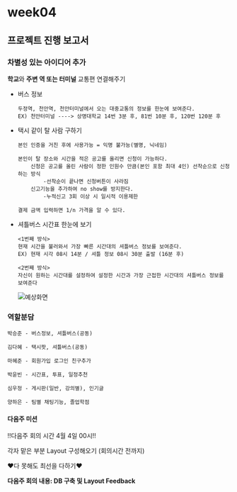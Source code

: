 # week04

## 프로젝트 진행 보고서

### 차별성 있는 아이디어 추가

  **학교**와 **주변 역 또는 터미널** 교통편 연결해주기
  - 버스 정보
        
        두정역, 천안역, 천안터미널에서 오는 대중교통의 정보를 한눈에 보여준다.
        EX) 천안터미널 ----> 상명대학교 14번 3분 후, 81번 10분 후, 120번 120분 후
        
  - 택시 같이 탈 사람 구하기

        본인 인증을 거친 후에 사용가능 = 익명 불가능(별명, 닉네임)
        
        본인이 탈 장소와 시간을 적은 공고를 올리면 신청이 가능하다. 
            신청은 공고를 올린 사람이 정한 인원수 만큼(본인 포함 최대 4인) 선착순으로 신청하는 방식
                -선착순이 끝나면 신청버튼이 사라짐
            신고기능을 추가하여 no show를 방지한다. 
                -누적신고 3회 이상 시 일시적 이용제한 
                
        결제 금액 입력하면 1/n 가격을 알 수 있다.
        
        
        
  - 셔틀버스 시간표 한눈에 보기 

        <1번째 방식>
        현재 시간을 불러와서 가장 빠른 시간대의 셔틀버스 정보를 보여준다.
        EX) 현재 시각 08시 14분 / 셔틀 정보 08시 30분 출발 (16분 후)
        
        <2번째 방식>
        자신이 원하는 시간대를 설정하여 설정한 시간과 가장 근접한 시간대의 셔틀버스 정보를 보여준다
        
        
      ![예상화면](https://user-images.githubusercontent.com/80022793/112727163-680b3a80-8f64-11eb-9d69-70b4779e5867.png)
      
      
### 역할분담 

    박승준 - 버스정보, 셔틀버스(공동)
   
    김다혜 - 택시팟, 셔틀버스(공동)
   
    마혜준 - 회원가입 로그인 친구추가
   
    박윤빈 - 시간표, 투표, 일정추천
   
    심우정 - 게시판(일반, 강의별), 인기글 
   
    양하은 - 팀별 채팅기능, 졸업학점
   

#### 다음주 미션

   !!다음주 회의 시간 4월 4일 00시!!
   
   각자 맡은 부분 Layout 구성해오기 (회의시간 전까지)
   
   ♥다 못해도 최선을 다하기♥ 
   
   **다음주 회의 내용: DB 구축 및 Layout Feedback**
   
   
         
        
